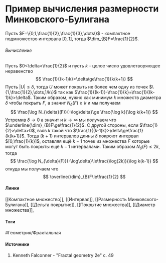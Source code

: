 # Пример вычисления размерности Минковского-Булигана
Пусть $F=\{0,1,\frac{1}{2},\frac{1}{3},\dots\}$ - компактное подмножество интервала $[0,1]$, тогда $\dim_{B}F=\frac{1}{2}$.
###### Вычисление
Пусть $0<\delta<\frac{1}{2}$ и пусть $k$ - целое число удовлетворяющее неравенство
$$
\frac{1}{(k-1)k}>\delta\ge\frac{1}{k(k+1)}
$$
Пусть $|U|\le\delta$, тогда $U$ может покрыть не более чем одну из точек $\{1,\frac{1}{2},\dots,1/k\}$ так как $\frac{1}{(k-1)}-\frac{1}{k}=\frac{1}{(k-1)k}>\delta$. Таким образом, нужно как минимум $k$ множеств диаметра $\delta$ чтобы покрыть $F$, а значит $N_{\delta}(F)\ge k$ и мы получаем
$$
\frac{\log N_{\delta}(F)}{-\log\delta}\ge
\frac{\log k}{\log k(k+1)}
$$
Устремив $\delta\to0$ а значит и $k\to\infty$ мы получаем что $\underline{\dim}_{B}F\ge\frac{1}{2}$. С другой стороны, если $\frac{1}{2}>\delta>0$, взяв $k$ такой что $\frac{1}{(k-1)k}>\delta\ge\frac{1}{k(k+1)}$. Тогда $(k+1)$ интервалов длины $\delta$ покроют интервал $[0,\frac{1}{k}]$, оставляя ещё $k-1$ точек из множества $F$ которые могут быть покрыты ещё $k-1$ интервалами. Таким образом $N_{\delta}(F)\le2k$, тогда
$$
\frac{\log N_{\delta}(F)}{-\log\delta}\le\frac{\log(2k)}{\log k(k-1)}
$$
откуда мы получаем что
$$
\overline{\dim}_{B}F\le\frac{1}{2}
$$
#### Линки
 [[Компактное множество]],
 [[Интервал]],
 [[Размерность Минковского-Булигана]],
 [[Дельта покрытие]],
 [[Покрытие множества]],
 [[Диаметр множества]],
#### Тэги
 #Геометрия/Фрактальная 
#### Источники
1. Kenneth Falconner - "Fractal geometry 2e" c. 49